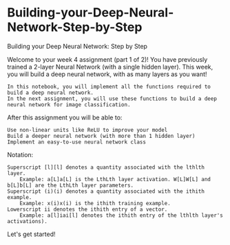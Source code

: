 # Building-your-Deep-Neural-Network-Step-by-Step
Building your Deep Neural Network: Step by Step


Welcome to your week 4 assignment (part 1 of 2)! You have previously trained a 2-layer Neural Network (with a single hidden layer). This week, you will build a deep neural network, with as many layers as you want!

    In this notebook, you will implement all the functions required to build a deep neural network.
    In the next assignment, you will use these functions to build a deep neural network for image classification.

After this assignment you will be able to:

    Use non-linear units like ReLU to improve your model
    Build a deeper neural network (with more than 1 hidden layer)
    Implement an easy-to-use neural network class

Notation:

    Superscript [l][l] denotes a quantity associated with the lthlth layer.
        Example: a[L]a[L] is the LthLth layer activation. W[L]W[L] and b[L]b[L] are the LthLth layer parameters.
    Superscript (i)(i) denotes a quantity associated with the ithith example.
        Example: x(i)x(i) is the ithith training example.
    Lowerscript ii denotes the ithith entry of a vector.
        Example: a[l]iai[l] denotes the ithith entry of the lthlth layer's activations).

Let's get started!
